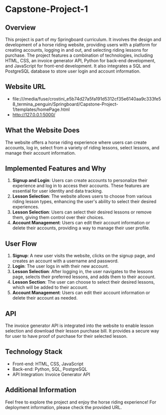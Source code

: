# Capstone-Project-1

## Overview
This project is part of my Springboard curriculum. It involves the design and development of a horse riding website, providing users with a platform for creating accounts, logging in and out, and selecting riding lessons for purchase. The project features a combination of technologies, including HTML, CSS, an invoice generator API, Python for back-end development, and JavaScript for front-end development. It also integrates a SQL and PostgreSQL database to store user login and account information.

## Website URL
- file:///media/fuse/crostini_e5b74d27a5fa191d5312cf35e6140aa9c333fe58_termina_penguin/Springboard/Capstone-Project-1/templates/homePage.html
- http://127.0.0.1:5000/

## What the Website Does
The website offers a horse riding experience where users can create accounts, log in, select from a variety of riding lessons, select lessons, and manage their account information.

## Implemented Features and Why
1. **Signup and Login**: Users can create accounts to personalize their experience and log in to access their accounts. These features are essential for user identity and data tracking.
2. **Lesson Selection**: The website allows users to choose from various riding lesson types, enhancing the user's ability to select their desired experiences.
3. **Lesson Selection**: Users can select their desired lessons or remove them, giving them control over their choices.
4. **Account Management**: Users can edit their account information or delete their accounts, providing a way to manage their user profile.

## User Flow
1. **Signup**: A new user visits the website, clicks on the signup page, and creates an account with a username and password.
2. **Login**: The user logs in with their new account.
3. **Lesson Selection**: After logging in, the user navigates to the lessons page, selects their preferred lessons, and adds them to their account.
4. **Lesson Section**: The user can choose to select their desired lessons, which will be added to their account.
5. **Account Management**: Users can edit their account information or delete their account as needed.

## API
The invoice generator API is integrated into the website to enable lesson selection and download their lesson purchase bill. It provides a secure way for user to have proof of purchase for their selected lesson.

## Technology Stack
- Front-end: HTML, CSS, JavaScript
- Back-end: Python, SQL, PostgreSQL
- API Integration: Invoice Generator API

## Additional Information
Feel free to explore the project and enjoy the horse riding experience! For deployment information, please check the provided URL.
